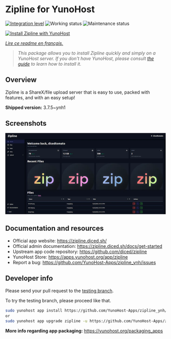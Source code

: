 <!--
N.B.: This README was automatically generated by https://github.com/YunoHost/apps/tree/master/tools/README-generator
It shall NOT be edited by hand.
-->

# Zipline for YunoHost

[![Integration level](https://dash.yunohost.org/integration/zipline.svg)](https://dash.yunohost.org/appci/app/zipline) ![Working status](https://ci-apps.yunohost.org/ci/badges/zipline.status.svg) ![Maintenance status](https://ci-apps.yunohost.org/ci/badges/zipline.maintain.svg)

[![Install Zipline with YunoHost](https://install-app.yunohost.org/install-with-yunohost.svg)](https://install-app.yunohost.org/?app=zipline)

*[Lire ce readme en français.](./README_fr.md)*

> *This package allows you to install Zipline quickly and simply on a YunoHost server.
If you don't have YunoHost, please consult [the guide](https://yunohost.org/#/install) to learn how to install it.*

## Overview

Zipline is a ShareX/file upload server that is easy to use, packed with features, and with an easy setup! 

**Shipped version:** 3.7.5~ynh1

## Screenshots

![Screenshot of Zipline](./doc/screenshots/screenshot.png)

## Documentation and resources

* Official app website: <https://zipline.diced.sh/>
* Official admin documentation: <https://zipline.diced.sh/docs/get-started>
* Upstream app code repository: <https://github.com/diced/zipline>
* YunoHost Store: <https://apps.yunohost.org/app/zipline>
* Report a bug: <https://github.com/YunoHost-Apps/zipline_ynh/issues>

## Developer info

Please send your pull request to the [testing branch](https://github.com/YunoHost-Apps/zipline_ynh/tree/testing).

To try the testing branch, please proceed like that.

``` bash
sudo yunohost app install https://github.com/YunoHost-Apps/zipline_ynh/tree/testing --debug
or
sudo yunohost app upgrade zipline -u https://github.com/YunoHost-Apps/zipline_ynh/tree/testing --debug
```

**More info regarding app packaging:** <https://yunohost.org/packaging_apps>
